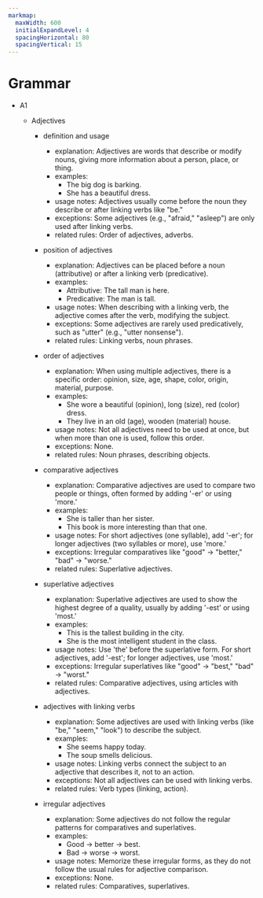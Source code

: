```yaml
---
markmap:
  maxWidth: 600
  initialExpandLevel: 4
  spacingHorizontal: 80
  spacingVertical: 15
---
```


# Grammar

- A1

  - Adjectives

    - definition and usage

      - explanation: Adjectives are words that describe or modify nouns, giving more information about a person, place, or thing.
      - examples:
        - The big dog is barking.
        - She has a beautiful dress.
      - usage notes: Adjectives usually come before the noun they describe or after linking verbs like "be."
      - exceptions: Some adjectives (e.g., "afraid," "asleep") are only used after linking verbs.
      - related rules: Order of adjectives, adverbs.

    - position of adjectives

      - explanation: Adjectives can be placed before a noun (attributive) or after a linking verb (predicative).
      - examples:
        - Attributive: The tall man is here.
        - Predicative: The man is tall.
      - usage notes: When describing with a linking verb, the adjective comes after the verb, modifying the subject.
      - exceptions: Some adjectives are rarely used predicatively, such as "utter" (e.g., "utter nonsense").
      - related rules: Linking verbs, noun phrases.

    - order of adjectives

      - explanation: When using multiple adjectives, there is a specific order: opinion, size, age, shape, color, origin, material, purpose.
      - examples:
        - She wore a beautiful (opinion), long (size), red (color) dress.
        - They live in an old (age), wooden (material) house.
      - usage notes: Not all adjectives need to be used at once, but when more than one is used, follow this order.
      - exceptions: None.
      - related rules: Noun phrases, describing objects.

    - comparative adjectives

      - explanation: Comparative adjectives are used to compare two people or things, often formed by adding '-er' or using 'more.'
      - examples:
        - She is taller than her sister.
        - This book is more interesting than that one.
      - usage notes: For short adjectives (one syllable), add '-er'; for longer adjectives (two syllables or more), use 'more.'
      - exceptions: Irregular comparatives like "good" -> "better," "bad" -> "worse."
      - related rules: Superlative adjectives.

    - superlative adjectives

      - explanation: Superlative adjectives are used to show the highest degree of a quality, usually by adding '-est' or using 'most.'
      - examples:
        - This is the tallest building in the city.
        - She is the most intelligent student in the class.
      - usage notes: Use 'the' before the superlative form. For short adjectives, add '-est'; for longer adjectives, use 'most.'
      - exceptions: Irregular superlatives like "good" -> "best," "bad" -> "worst."
      - related rules: Comparative adjectives, using articles with adjectives.

    - adjectives with linking verbs

      - explanation: Some adjectives are used with linking verbs (like "be," "seem," "look") to describe the subject.
      - examples:
        - She seems happy today.
        - The soup smells delicious.
      - usage notes: Linking verbs connect the subject to an adjective that describes it, not to an action.
      - exceptions: Not all adjectives can be used with linking verbs.
      - related rules: Verb types (linking, action).

    - irregular adjectives
      - explanation: Some adjectives do not follow the regular patterns for comparatives and superlatives.
      - examples:
        - Good -> better -> best.
        - Bad -> worse -> worst.
      - usage notes: Memorize these irregular forms, as they do not follow the usual rules for adjective comparison.
      - exceptions: None.
      - related rules: Comparatives, superlatives.
